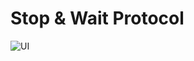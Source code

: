 # Stop & Wait Protocol 

![UI](https://github.com/malivinayak/Stop-and-Wait-Protocol/assets/66154908/1674c172-1566-4548-98e5-64336fd33177)
